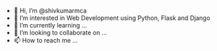 - 👋 Hi, I’m @shivkumarmca
- 👀 I’m interested in Web Development using Python, Flask and Django
- 🌱 I’m currently learning ...
- 💞️ I’m looking to collaborate on ...
- 📫 How to reach me ...

<!---
shivkumarmca/shivkumarmca is a ✨ special ✨ repository because its `README.md` (this file) appears on your GitHub profile.
You can click the Preview link to take a look at your changes.
--->
